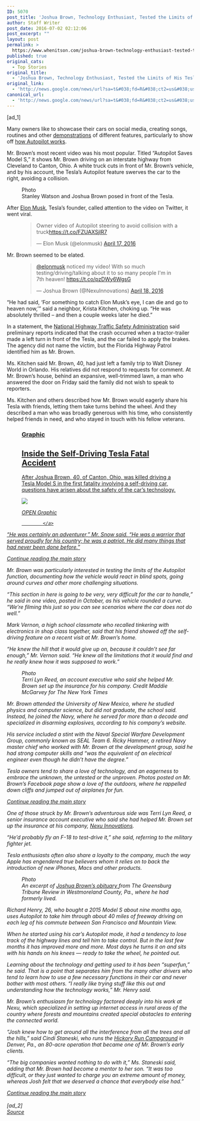 ```yaml
---
ID: 5070
post_title: 'Joshua Brown, Technology Enthusiast, Tested the Limits of His Tesla &#8211; New York Times'
author: Staff Writer
post_date: 2016-07-02 02:12:06
post_excerpt: ""
layout: post
permalink: >
  https://www.whenitson.com/joshua-brown-technology-enthusiast-tested-the-limits-of-his-tesla-new-york-times/
published: true
original_cats:
  - Top Stories
original_title:
  - 'Joshua Brown, Technology Enthusiast, Tested the Limits of His Tesla - New York Times'
original_link:
  - 'http://news.google.com/news/url?sa=t&#038;fd=R&#038;ct2=us&#038;usg=AFQjCNGWlEz7hUUIRxJDwxHswItUlb1qsQ&#038;clid=c3a7d30bb8a4878e06b80cf16b898331&#038;cid=52779144762609&#038;ei=8yJ3V9D5MILShAGk06SABA&#038;url=http://www.nytimes.com/2016/07/02/business/joshua-brown-technology-enthusiast-tested-the-limits-of-his-tesla.html'
canonical_url:
  - 'http://news.google.com/news/url?sa=t&#038;fd=R&#038;ct2=us&#038;usg=AFQjCNGWlEz7hUUIRxJDwxHswItUlb1qsQ&#038;clid=c3a7d30bb8a4878e06b80cf16b898331&#038;cid=52779144762609&#038;ei=8yJ3V9D5MILShAGk06SABA&#038;url=http://www.nytimes.com/2016/07/02/business/joshua-brown-technology-enthusiast-tested-the-limits-of-his-tesla.html'
---
```

 [ad_1]
<br><div readability="180.08046313938">
        <p class="story-body-text story-content" data-para-count="175" data-total-count="2173" id="story-continues-3">Many owners like to showcase their cars on social media, creating songs, routines and other <a href="https://www.youtube.com/watch?v=99WRokoBtXU">demonstrations</a> of different features, particularly to show off <a href="https://youtu.be/03dF8mtmoxE">how Autopilot works</a>.</p><p class="story-body-text story-content" data-para-count="333" data-total-count="2506">Mr. Brown’s most recent video was his most popular. Titled “Autopilot Saves Model S,” it shows Mr. Brown driving on an interstate highway from Cleveland to Canton, Ohio. A white truck cuts in front of Mr. Brown’s vehicle, and by his account, the Tesla’s Autopilot feature swerves the car to the right, avoiding a collision.</p><figure id="media-100000004506963" class="media photo embedded layout-small-horizontal media-100000004506963" data-media-action="modal" itemprop="associatedMedia" itemscope="" itemid="https://static01.nyt.com/images/2016/07/02/business/02DRIVER3/02DRIVER3-master315.jpg" itemtype="http://schema.org/ImageObject" aria-label="media" role="group"><span class="visually-hidden">Photo</span>
    <div class="image">
            <img src="https://static01.nyt.com/images/2016/07/02/business/02DRIVER3/02DRIVER3-master315.jpg" alt="" class="media-viewer-candidate" data-mediaviewer-src="http://www.whenitson.com/wp-content/uploads/2016/07/Joshua-Brown-Technology-Enthusiast-Tested-the-Limits-of-His-Tesla-New-York-Times.jpg" data-mediaviewer-caption="Stanley Watson and Joshua Brown posed in front of the Tesla." data-mediaviewer-credit="" itemprop="url" itemid="https://static01.nyt.com/images/2016/07/02/business/02DRIVER3/02DRIVER3-master315.jpg"/><meta itemprop="height" content="177"/><meta itemprop="width" content="315"/></div>
        <figcaption class="caption" itemprop="caption description"><span class="caption-text">Stanley Watson and Joshua Brown posed in front of the Tesla.</span>
                    </figcaption></figure><p class="story-body-text story-content" data-para-count="92" data-total-count="2598">After <a href="http://topics.nytimes.com/top/reference/timestopics/people/m/elon_musk/index.html?inline=nyt-per" title="More articles about Elon Musk." class="meta-per">Elon Musk</a>, Tesla’s founder, called attention to the video on Twitter, it went viral.</p><figure class="media twitter embedded layout-horizontal-inset" readability="-17.116279069767"><blockquote class="twitter-tweet" readability="3.5658914728682">
        <p itemprop="articleBody">
            Owner video of Autopilot steering to avoid collision with a truck<a href="https://t.co/FZUAXSjlR7">https://t.co/FZUAXSjlR7</a>        </p> —
        Elon Musk (@elonmusk)
        <a href="https://twitter.com/elonmusk/status/721829237741621248">April 17, 2016</a>
    </blockquote>
    
</figure><p class="story-body-text story-content" data-para-count="30" data-total-count="2628">Mr. Brown seemed to be elated.</p><figure class="media twitter embedded layout-horizontal-inset" readability="-17.656756756757"><blockquote class="twitter-tweet" readability="4.5081081081081">
        <p itemprop="articleBody">
            <a href="https://twitter.com/elonmusk">@elonmusk</a> noticed my video! With so much testing/driving/talking about it to so many people I'm in 7th heaven! <a href="https://t.co/pzDWy6WgsG">https://t.co/pzDWy6WgsG</a>        </p> —
        Joshua Brown (@NexuInnovations)
        <a href="https://twitter.com/NexuInnovations/status/721861233662537728">April 18, 2016</a>
    </blockquote>
    
</figure><p class="story-body-text story-content" data-para-count="219" data-total-count="2847">“He had said, ‘For something to catch Elon Musk’s eye, I can die and go to heaven now,’” said a neighbor, Krista Kitchen, choking up. “He was absolutely thrilled – and then a couple weeks later he died.”</p><p class="story-body-text story-content" data-para-count="324" data-total-count="3171">In a statement, the <a href="http://topics.nytimes.com/top/reference/timestopics/organizations/n/national_highway_traffic_safety_administration/index.html?inline=nyt-org" title="More articles about National Highway Traffic Safety Administration">National Highway Traffic Safety Administration</a> said preliminary reports indicated that the crash occurred when a tractor-trailer made a left turn in front of the Tesla, and the car failed to apply the brakes. The agency did not name the victim, but the Florida Highway Patrol identified him as Mr. Brown.</p><p class="story-body-text story-content" data-para-count="301" data-total-count="3472">Ms. Kitchen said Mr. Brown, 40, had just left a family trip to Walt Disney World in Orlando. His relatives did not respond to requests for comment. At Mr. Brown’s house, behind an expansive, well-trimmed lawn, a man who answered the door on Friday said the family did not wish to speak to reporters.</p><p class="story-body-text story-content" data-para-count="288" data-total-count="3760">Ms. Kitchen and others described how Mr. Brown would eagerly share his Tesla with friends, letting them take turns behind the wheel. And they described a man who was broadly generous with his time, who consistently helped friends in need, and who stayed in touch with his fellow veterans.</p> <figure id="inside-tesla-accident" class="interactive promo  layout-large"><a href="http://www.nytimes.com/interactive/2016/07/01/business/inside-tesla-accident.html" readability="4">
                <figcaption class="interactive-caption" readability="8"><h3 class="interactive-kicker">
                Graphic            </h3>
                        <h2 class="interactive-headline">
                Inside the Self-Driving Tesla Fatal Accident            </h2>
            <p class="interactive-summary">
                After Joshua Brown, 40, of Canton, Ohio, was killed driving a Tesla Model S in the first fatality involving a self-driving car, questions have arisen about the safety of the car’s technology.            </p>
        </figcaption><div class="interactive-image-container">
            <div class="interactive-image">
                <img src="http://www.whenitson.com/wp-content/uploads/2016/07/Joshua-Brown-Technology-Enthusiast-Tested-the-Limits-of-His-Tesla-New-York-Times.png"/></div>
            <p>
                <i class="icon sprite-icon interactive-overlay-icon"/>
                                <span class="interactive-overlay-text">
                    OPEN Graphic                </span>
                            </p>
        </div>

            </a>
</figure><p class="story-body-text story-content" data-para-count="182" data-total-count="3942">“He was certainly an adventurer,” Mr. Snow said. “He was a warrior that served proudly for his country; he was a patriot. He did many things that had never been done before.”</p><div id="story-ad-2" class="story-ad ad ad-placeholder nocontent robots-nocontent">
    
<a class="visually-hidden skip-to-text-link" href="#story-continues-4">Continue reading the main story</a>
</div>
<p class="story-body-text story-content" data-para-count="201" data-total-count="4143" id="story-continues-4">Mr. Brown was particularly interested in testing the limits of the Autopilot function, documenting how the vehicle would react in blind spots, going around curves and other more challenging situations.</p><p class="story-body-text story-content" data-para-count="247" data-total-count="4390">“This section in here is going to be very, very difficult for the car to handle,” he said in one video, posted in October, as his vehicle rounded a curve. “We’re filming this just so you can see scenarios where the car does not do well.”</p><p class="story-body-text story-content" data-para-count="198" data-total-count="4588">Mark Vernon, a high school classmate who recalled tinkering with electronics in shop class together, said that his friend showed off the self-driving feature on a recent visit at Mr. Brown’s home.</p><p class="story-body-text story-content" data-para-count="204" data-total-count="4792">“He knew the hill that it would give up on, because it couldn’t see far enough,” Mr. Vernon said. “He knew all the limitations that it would find and he really knew how it was supposed to work.”</p><figure id="media-100000004507004" class="media photo embedded layout-large-horizontal media-100000004507004 ratio-tall" data-media-action="modal" itemprop="associatedMedia" itemscope="" itemid="https://static01.nyt.com/images/2016/07/02/business/02DRIVER5/02DRIVER5-master675.jpg" itemtype="http://schema.org/ImageObject" aria-label="media" role="group"><span class="visually-hidden">Photo</span>
    <div class="image">
            <img src="https://static01.nyt.com/images/2016/07/02/business/02DRIVER5/02DRIVER5-master675.jpg" alt="" class="media-viewer-candidate" data-mediaviewer-src="http://www.whenitson.com/wp-content/uploads/2016/07/1467425526_714_Joshua-Brown-Technology-Enthusiast-Tested-the-Limits-of-His-Tesla-New-York-Times.jpg" data-mediaviewer-caption="Terri Lyn Reed, an account executive who said she helped Mr. Brown set up the insurance for his company." data-mediaviewer-credit="Maddie McGarvey for The New York Times" itemprop="url" itemid="https://static01.nyt.com/images/2016/07/02/business/02DRIVER5/02DRIVER5-master675.jpg"/><meta itemprop="height" content="450"/><meta itemprop="width" content="675"/></div>
        <figcaption class="caption" itemprop="caption description"><span class="caption-text">Terri Lyn Reed, an account executive who said she helped Mr. Brown set up the insurance for his company.</span>
                        <span class="credit" itemprop="copyrightHolder">
            <span class="visually-hidden">Credit</span>
            Maddie McGarvey for The New York Times        </span>
            </figcaption></figure><p class="story-body-text story-content" data-para-count="281" data-total-count="5073">Mr. Brown attended the University of New Mexico, where he studied physics and computer science, but did not graduate, the school said. Instead, he joined the Navy, where he served for more than a decade and specialized in disarming explosives, according to his company’s website.</p><p class="story-body-text story-content" data-para-count="334" data-total-count="5407">His service included a stint with the Naval Special Warfare Development Group, commonly known as SEAL Team 6. Ricky Hammer, a retired Navy master chief who worked with Mr. Brown at the development group, said he had strong computer skills and “was the equivalent of an electrical engineer even though he didn’t have the degree.”</p><p class="story-body-text story-content" data-para-count="261" data-total-count="5668">Tesla owners tend to share a love of technology, and an eagerness to embrace the unknown, the untested or the unproven. Photos posted on Mr. Brown’s Facebook page show a love of the outdoors, where he rappelled down cliffs and jumped out of airplanes for fun.</p><div id="story-ad-3" class="story-ad ad ad-placeholder nocontent robots-nocontent">
    
<a class="visually-hidden skip-to-text-link" href="#story-continues-5">Continue reading the main story</a>
</div>
<p class="story-body-text story-content" data-para-count="199" data-total-count="5867" id="story-continues-5">One of those struck by Mr. Brown’s adventurous side was Terri Lyn Reed, a senior insurance account executive who said she had helped Mr. Brown set up the insurance at his company, <a href="https://www.nexuinnovations.com/" title="The website.">Nexu Innovations</a>.</p><p class="story-body-text story-content" data-para-count="100" data-total-count="5967">“He’d probably fly an F-18 to test-drive it,” she said, referring to the military fighter jet.</p><p class="story-body-text story-content" data-para-count="193" data-total-count="6160">Tesla enthusiasts often also share a loyalty to the company, much the way Apple has engendered true believers whom it relies on to back the introduction of new iPhones, Macs and other products.</p><figure id="media-100000004506670" class="media photo embedded layout-small-vertical media-100000004506670" data-media-action="modal" itemprop="associatedMedia" itemscope="" itemid="https://static01.nyt.com/images/2016/07/01/business/brown-obit-clip/brown-obit-clip-master180.png" itemtype="http://schema.org/ImageObject" aria-label="media" role="group"><span class="visually-hidden">Photo</span>
    <div class="image">
            <img src="https://static01.nyt.com/images/2016/07/01/business/brown-obit-clip/brown-obit-clip-master180.png" alt="" class="media-viewer-candidate" data-mediaviewer-src="http://www.whenitson.com/wp-content/uploads/2016/07/1467425526_685_Joshua-Brown-Technology-Enthusiast-Tested-the-Limits-of-His-Tesla-New-York-Times.png" data-mediaviewer-caption="An excerpt of &lt;a href=&quot;https://www.documentcloud.org/documents/2938399-joshua-brown-obit.html&quot;&gt;Joshua Brown&#x2019;s obituary &lt;/a&gt;from The Greensburg Tribune Review in Westmoreland County, Pa., where he had formerly lived." data-mediaviewer-credit="" itemprop="url" itemid="https://static01.nyt.com/images/2016/07/01/business/brown-obit-clip/brown-obit-clip-master180.png"/><meta itemprop="height" content="282"/><meta itemprop="width" content="180"/></div>
        <figcaption class="caption" itemprop="caption description"><span class="caption-text">An excerpt of <a href="https://www.documentcloud.org/documents/2938399-joshua-brown-obit.html">Joshua Brown’s obituary </a>from The Greensburg Tribune Review in Westmoreland County, Pa., where he had formerly lived.</span>
                    </figcaption></figure><p class="story-body-text story-content" data-para-count="204" data-total-count="6364">Richard Henry, 26, who bought a 2015 Model S about nine months ago, uses Autopilot to take him through about 40 miles of freeway driving on each leg of his commute between San Francisco and Mountain View.</p><p class="story-body-text story-content" data-para-count="297" data-total-count="6661">When he started using his car’s Autopilot mode, it had a tendency to lose track of the highway lines and tell him to take control. But in the last few months it has improved more and more. Most days he turns it on and sits with his hands on his knees — ready to take the wheel, he pointed out.</p><p class="story-body-text story-content" data-para-count="359" data-total-count="7020">Learning about the technology and getting used to it has been “superfun,” he said. That is a point that separates him from the many other drivers who tend to learn how to use a few necessary functions in their car and never bother with most others. “I really like trying stuff like this out and understanding how the technology works,” Mr. Henry said.</p><p class="story-body-text story-content" data-para-count="243" data-total-count="7263">Mr. Brown’s enthusiasm for technology factored deeply into his work at Nexu, which specialized in setting up internet access in rural areas of the country where forests and mountains created special obstacles to entering the connected world.</p><p class="story-body-text story-content" data-para-count="234" data-total-count="7497">“Josh knew how to get around all the interference from all the trees and all the hills,” said Cindi Staneski, who runs the <a href="http://www.pacampgrounds.com/index.html" title="The website.">Hickory Run Campground</a> in Denver, Pa., an 80-acre operation that became one of Mr. Brown’s early clients.</p><p class="story-body-text story-content" data-para-count="285" data-total-count="7782">“The big companies wanted nothing to do with it,” Ms. Staneski said, adding that Mr. Brown had become a mentor to her son. “It was too difficult, or they just wanted to charge you an extreme amount of money, whereas Josh felt that we deserved a chance that everybody else had.”</p><a class="visually-hidden skip-to-text-link" href="#whats-next">Continue reading the main story</a>
    </div>
<br>[ad_2]
<br><a href="http://news.google.com/news/url?sa=t&#038;fd=R&#038;ct2=us&#038;usg=AFQjCNGWlEz7hUUIRxJDwxHswItUlb1qsQ&#038;clid=c3a7d30bb8a4878e06b80cf16b898331&#038;cid=52779144762609&#038;ei=8yJ3V9D5MILShAGk06SABA&#038;url=http://www.nytimes.com/2016/07/02/business/joshua-brown-technology-enthusiast-tested-the-limits-of-his-tesla.html">Source </a>